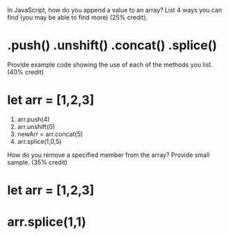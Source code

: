 In JavaScript, how do you append a value to an array?  List 4 ways you can find (you may be able to find more) (25% credit).  
# .push() .unshift() .concat() .splice()

Provide example code showing the use of each of the methods you list. (40% credit)

# let arr = [1,2,3]
1. arr.push(4)
2. arr.unshift(0)
3. newArr = arr.concat(5)
4. arr.splice(1,0,5)


How do you remove a specified member from the array?  Provide small sample. (35% credit)
# let arr = [1,2,3]
# arr.splice(1,1)